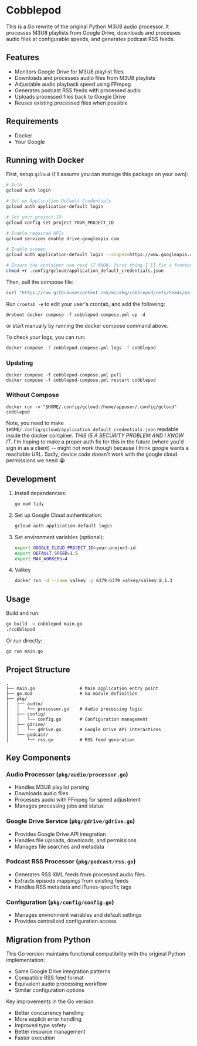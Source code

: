 # Cobblepod

This is a Go rewrite of the original Python M3U8 audio processor. It processes M3U8 playlists from Google Drive, downloads and processes audio files at configurable speeds, and generates podcast RSS feeds.

## Features

- Monitors Google Drive for M3U8 playlist files
- Downloads and processes audio files from M3U8 playlists
- Adjustable audio playback speed using FFmpeg
- Generates podcast RSS feeds with processed audio
- Uploads processed files back to Google Drive
- Reuses existing processed files when possible

## Requirements

- Docker
- Your Google 

## Running with Docker

First, setup `gcloud` (I'll assume you can manage this package on your own):

```bash
# Auth
gcloud auth login

# Set up Application Default Credentials
gcloud auth application-default login

# Set your project ID
gcloud config set project YOUR_PROJECT_ID

# Enable required APIs
gcloud services enable drive.googleapis.com

# Enable scopes
gcloud auth application-default login --scopes=https://www.googleapis.com/auth/drive,https://www.googleapis.com/auth/cloud-platform

# Ensure the container can read (I KNOW, first thing I'll fix a frontend)
chmod +r .config/gcloud/application_default_credentials.json
```

Then, pull the compose file:

```bash 
curl "https://raw.githubusercontent.com/micahg/cobblepod/refs/heads/main/docker-compose.yml" -o cobblepod-compose.yml
```

Run `crontab -e` to edit your user's crontab, and add the following:

```
@reboot docker compose -f cobblepod-compose.yml up -d
```

or start manually by running the docker compose command above.

To check your logs, you can run:

```bash
docker compose -f cobblepod-compose.yml logs -f cobblepod
```

### Updating

```
docker compose -f cobblepod-compose.yml pull
docker compose -f cobblepod-compose.yml restart cobblepod
```


### Without Compose

```
docker run -v "$HOME/.config/gcloud:/home/appuser/.config/gcloud" cobblepod
```

Note, you need to make `$HOME/.config/gcloud/application_default_credentials.json` readable inside the docker container. *THIS IS A SECURITY PROBLEM AND I KNOW IT*. I'm hoping to make a proper auth fix for this in the future (where you'd sign in as a client) -- might not work though because I think google wants a reachable URL. Sadly, device code doesn't work with the google cloud permissions we need 😭

## Development

1. Install dependencies:
   ```bash
   go mod tidy
   ```

2. Set up Google Cloud authentication:
   ```bash
   gcloud auth application-default login
   ```

3. Set environment variables (optional):
   ```bash
   export GOOGLE_CLOUD_PROJECT_ID=your-project-id
   export DEFAULT_SPEED=1.5
   export MAX_WORKERS=4
   ```

4. Valkey
   ```bash
   docker run -d --name valkey -p 6379:6379 valkey/valkey:8.1.3
   ```
## Usage

Build and run:
```bash
go build -o cobblepod main.go
./cobblepod
```

Or run directly:
```bash
go run main.go
```

## Project Structure

```
.
├── main.go                 # Main application entry point
├── go.mod                  # Go module definition
├── pkg/
│   ├── audio/
│   │   └── processor.go    # Audio processing logic
│   ├── config/
│   │   └── config.go       # Configuration management
│   ├── gdrive/
│   │   └── gdrive.go       # Google Drive API interactions
│   └── podcast/
│       └── rss.go          # RSS feed generation
```

## Key Components

### Audio Processor (`pkg/audio/processor.go`)
- Handles M3U8 playlist parsing
- Downloads audio files
- Processes audio with FFmpeg for speed adjustment
- Manages processing jobs and status

### Google Drive Service (`pkg/gdrive/gdrive.go`)
- Provides Google Drive API integration
- Handles file uploads, downloads, and permissions
- Manages file searches and metadata

### Podcast RSS Processor (`pkg/podcast/rss.go`)
- Generates RSS XML feeds from processed audio files
- Extracts episode mappings from existing feeds
- Handles RSS metadata and iTunes-specific tags

### Configuration (`pkg/config/config.go`)
- Manages environment variables and default settings
- Provides centralized configuration access

## Migration from Python

This Go version maintains functional compatibility with the original Python implementation:

- Same Google Drive integration patterns
- Compatible RSS feed format
- Equivalent audio processing workflow
- Similar configuration options

Key improvements in the Go version:
- Better concurrency handling
- More explicit error handling
- Improved type safety
- Better resource management
- Faster execution
